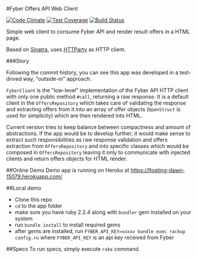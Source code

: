 #Fyber Offers API Web Client

[![Code Climate](https://codeclimate.com/github/vitaly-pushkar/250082e6a6b38f00435d69eee3c7df49/badges/gpa.svg)](https://codeclimate.com/github/vitaly-pushkar/250082e6a6b38f00435d69eee3c7df49)
[![Test Coverage](https://codeclimate.com/github/vitaly-pushkar/250082e6a6b38f00435d69eee3c7df49/badges/coverage.svg)](https://codeclimate.com/github/vitaly-pushkar/250082e6a6b38f00435d69eee3c7df49/coverage)
[![Build Status](https://travis-ci.org/vitaly-pushkar/250082e6a6b38f00435d69eee3c7df49.svg?branch=master)](https://travis-ci.org/vitaly-pushkar/250082e6a6b38f00435d69eee3c7df49)

Simple web client to consume Fyber API and render result offers in a HTML page.

Based on [Sinatra](https://github.com/sinatra/sinatra), uses [HTTParty](https://github.com/jnunemaker/httparty) as HTTP client.


###Story

Following the commit history, you can see this app was developed in a test-drived way, "outside-in" approach.

`FyberClient` is the "low-level" implementation of the Fyber API HTTP client with only one public method `#call`, returning a raw response.
It is a default client in the `OffersRepository` which takes care of validating the response and extracting offers from it into an array of offer objects (`OpenStruct` is used for simplicity) which are then rendered into HTML.

Current version tries to keep balance between compactness and amount of abstractions.
If the app would be to develop further, it would make sense to extract such responsibilities as raw response validation and offers extraction from `OffersRepository` and into specific classes which would be composed in `OffersRepository` leaving it only to communicate with injected clients and return offers objects for HTML render.

##Online Demo
Demo app is running on Heroku at https://floating-dawn-15079.herokuapp.com/

##Local demo
- Clone this repo
- `cd` to the app folder
- make sure you have ruby 2.2.4 along with `bundler` gem installed on your system
- run `bundle install` to install required gems
- after gems are installed, run `FYBER_API_KEY=xxxxx bundle exec rackup config.ru` where `FYBER_API_KEY` is an api key received from Fyber

##Specs
To run specs, simply execute `rake` command.
